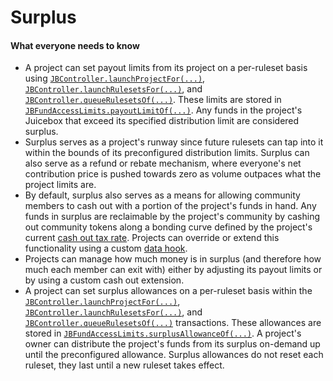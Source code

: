 # Surplus

#### What everyone needs to know

* A project can set payout limits from its project on a per-ruleset basis using [`JBController.launchProjectFor(...)`](/docs/v4/api/core/JBController.sol/contract.JBController.md#launchprojectfor), [`JBController.launchRulesetsFor(...)`](/docs/v4/api/core/JBController.sol/contract.JBController.md#launchrulesetsfor), and [`JBController.queueRulesetsOf(...)`](/docs/v4/api/core/JBController.sol/contract.JBController.md#queuerulesetsof). These limits are stored in [`JBFundAccessLimits.payoutLimitOf(...)`](/docs/v4/api/core/JBFundAccessLimits.sol/contract.JBFundAccessLimits.md#payoutlimitof). Any funds in the project's Juicebox that exceed its specified distribution limit are considered surplus.
* Surplus serves as a project's runway since future rulesets can tap into it within the bounds of its preconfigured distribution limits. Surplus can also serve as a refund or rebate mechanism, where everyone's net contribution price is pushed towards zero as volume outpaces what the project limits are.
* By default, surplus also serves as a means for allowing community members to cash out with a portion of the project's funds in hand. Any funds in surplus are reclaimable by the project's community by cashing out community tokens along a bonding curve defined by the project's current [cash out tax rate](cash-out-tax-rate.md). Projects can override or extend this functionality using a custom [data hook](ruleset-data-hook.md).
* Projects can manage how much money is in surplus (and therefore how much each member can exit with) either by adjusting its payout limits or by using a custom cash out extension.
* A project can set surplus allowances on a per-ruleset basis within the [`JBController.launchProjectFor(...)`](/docs/v4/api/core/JBController.sol/contract.JBController.md#launchprojectfor), [`JBController.launchRulesetsFor(...)`](/docs/v4/api/core/JBController.sol/contract.JBController.md#launchrulesetsfor), and [`JBController.queueRulesetsOf(...)`](/docs/v4/api/core/JBController.sol/contract.JBController.md#queuerulesetsof) transactions. These allowances are stored in [`JBFundAccessLimits.surplusAllowanceOf(...)`](/docs/v4/api/core/JBFundAccessLimits.sol/contract.JBFundAccessLimits.md#surplusallowanceof). A project's owner can distribute the project's funds from its surplus on-demand up until the preconfigured allowance. Surplus allowances do not reset each ruleset, they last until a new ruleset takes effect.


